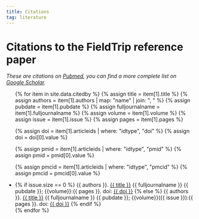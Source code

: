 ```yaml
---
title: Citations
tag: literature
---
```


# Citations to the FieldTrip reference paper

_These are citations on [Pubmed](https://pubmed.ncbi.nlm.nih.gov/21253357), you can find a more complete list on [Google Scholar](https://scholar.google.com/scholar?cites=3328911510682538425&scisbd=1)._

<ul>
{% for item in site.data.citedby %}
  {% assign title = item[1].title %}
  {% assign authors = item[1].authors | map: "name"  | join: ", " %}
  {% assign pubdate = item[1].pubdate %}
  {% assign fulljournalname = item[1].fulljournalname %}
  {% assign volume = item[1].volume %}
  {% assign issue = item[1].issue %}
  {% assign pages = item[1].pages %}

  {% assign doi = item[1].articleids | where: "idtype", "doi" %}
  {% assign doi = doi[0].value %}

  {% assign pmid = item[1].articleids | where: "idtype", "pmid" %}
  {% assign pmid = pmid[0].value %}

  {% assign pmcid = item[1].articleids | where: "idtype", "pmcid" %}
  {% assign pmcid = pmcid[0].value %}

  <li>
  {% if issue.size == 0 %}
    {{ authors }}. <a href="https://pubmed.ncbi.nlm.nih.gov/{{ pmid }}">{{ title }}</a> {{ fulljournalname }} {{ pubdate }}; {{volume}}:{{ pages }}. doi: <a href="https://doi.org/{{ doi }}">{{ doi }}</a>
  {% else %}
    {{ authors }}. <a href="https://pubmed.ncbi.nlm.nih.gov/{{ pmid }}">{{ title }}</a> {{ fulljournalname }} {{ pubdate }}; {{volume}}({{ issue }}):{{ pages }}. doi: <a href="https://doi.org/{{ doi }}">{{ doi }}</a>
  {% endif %}
  </li>
{% endfor %}
</ul>
